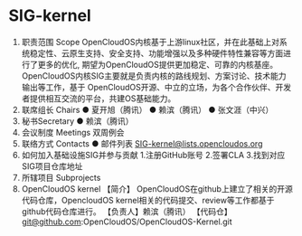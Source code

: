 # SIG-kernel
1. 职责范围 Scope
OpenCloudOS内核基于上游linux社区，并在此基础上对系统稳定性、云原生支持、安全支持、功能增强以及多种硬件特性兼容等方面进行了更多的优化,
期望为OpenCloudOS提供更加稳定、可靠的内核基座。OpenCloudOS内核SIG主要就是负责内核的路线规划、方案讨论、技术能力输出等工作，基于
OpenCloudOS开源、中立的立场，为各个合作伙伴、开发者提供相互交流的平台，共建OS基础能力。
2. 联席组长 Chairs
● 夏开旭（腾讯）
● 赖滨（腾讯）
● 张文涯（中兴）
3. 秘书Secretary
● 赖滨（腾讯）
4. 会议制度 Meetings
双周例会
5. 联络方式 Contacts
● 邮件列表 SIG-kernel@lists.opencloudos.org
6. 如何加入基础设施SIG并参与贡献
	1.注册GitHub账号
	2.签署CLA
	3.找到对应SIG项目仓库地址
7. 所辖项目 Subprojects
1. OpenCloudOS kernel
【简介】 OpenCloudOS在github上建立了相关的开源代码仓库，OpencloudOS kernel相关的代码提交、review等工作都基于github代码仓库进行。
【负责人】赖滨（腾讯）
【代码仓】git@github.com:OpenCloudOS/OpenCloudOS-Kernel.git
